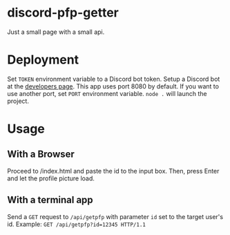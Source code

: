 # discord-pfp-getter

Just a small page with a small api.

# Deployment

Set `TOKEN` environment variable to a Discord bot token. Setup a Discord bot at the [developers page](https://discord.com/developer).
This app uses port 8080 by default. If you want to use another port, set `PORT` environment variable.
`node .` will launch the project.

# Usage

## With a Browser

Proceed to /index.html and paste the id to the input box. Then, press Enter and let the profile picture load.

## With a terminal app

Send a `GET` request to `/api/getpfp` with parameter `id` set to the target user's id.
Example: `GET /api/getpfp?id=12345 HTTP/1.1`
